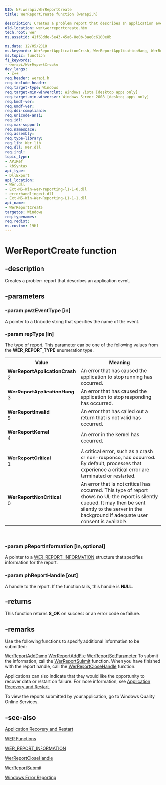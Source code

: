 ```yaml
---
UID: NF:werapi.WerReportCreate
title: WerReportCreate function (werapi.h)

description: Creates a problem report that describes an application event.
old-location: wer\werreportcreate.htm
tech.root: wer
ms.assetid: 41f68dde-5e43-45a6-8e0b-3ae0c6180e8b

ms.date: 12/05/2018
ms.keywords: WerReportApplicationCrash, WerReportApplicationHang, WerReportCreate, WerReportCreate function [Windows Error Reporting], WerReportCritical, WerReportInvalid, WerReportKernel, WerReportNonCritical, base.werreportcreate, wer.werreportcreate, werapi/WerReportCreate
ms.topic: function
f1_keywords:
- werapi/WerReportCreate
dev_langs:
 - c++
req.header: werapi.h
req.include-header: 
req.target-type: Windows
req.target-min-winverclnt: Windows Vista [desktop apps only]
req.target-min-winversvr: Windows Server 2008 [desktop apps only]
req.kmdf-ver: 
req.umdf-ver: 
req.ddi-compliance: 
req.unicode-ansi: 
req.idl: 
req.max-support: 
req.namespace: 
req.assembly: 
req.type-library: 
req.lib: Wer.lib
req.dll: Wer.dll
req.irql: 
topic_type:
- APIRef
- kbSyntax
api_type:
- DllExport
api_location:
- Wer.dll
- Ext-MS-Win-wer-reporting-l1-1-0.dll
- errorhandlingext.dll
- Ext-MS-Win-Wer-Reporting-L1-1-1.dll
api_name:
- WerReportCreate
targetos: Windows
req.typenames: 
req.redist: 
ms.custom: 19H1
---
```


# WerReportCreate function


## -description


Creates a problem report that describes an application event.


## -parameters




### -param pwzEventType [in]

A pointer to a Unicode string that specifies the name of the event.


### -param repType [in]

The type of report. This parameter can be one of the following values from the <b>WER_REPORT_TYPE</b> enumeration type.

<table>
<tr>
<th>Value</th>
<th>Meaning</th>
</tr>
<tr>
<td width="40%"><a id="WerReportApplicationCrash"></a><a id="werreportapplicationcrash"></a><a id="WERREPORTAPPLICATIONCRASH"></a><dl>
<dt><b>WerReportApplicationCrash</b></dt>
<dt>2</dt>
</dl>
</td>
<td width="60%">
An error that has caused the application to stop running has occurred. 

</td>
</tr>
<tr>
<td width="40%"><a id="WerReportApplicationHang"></a><a id="werreportapplicationhang"></a><a id="WERREPORTAPPLICATIONHANG"></a><dl>
<dt><b>WerReportApplicationHang</b></dt>
<dt>3</dt>
</dl>
</td>
<td width="60%">
An error that has caused the application to stop responding has occurred. 

</td>
</tr>
<tr>
<td width="40%"><a id="WerReportInvalid"></a><a id="werreportinvalid"></a><a id="WERREPORTINVALID"></a><dl>
<dt><b>WerReportInvalid</b></dt>
<dt>5</dt>
</dl>
</td>
<td width="60%">
An error that has called out a return that is not valid has occurred. 

</td>
</tr>
<tr>
<td width="40%"><a id="WerReportKernel"></a><a id="werreportkernel"></a><a id="WERREPORTKERNEL"></a><dl>
<dt><b>WerReportKernel</b></dt>
<dt>4</dt>
</dl>
</td>
<td width="60%">
An error in the kernel has occurred. 

</td>
</tr>
<tr>
<td width="40%"><a id="WerReportCritical"></a><a id="werreportcritical"></a><a id="WERREPORTCRITICAL"></a><dl>
<dt><b>WerReportCritical</b></dt>
<dt>1</dt>
</dl>
</td>
<td width="60%">
A critical error, such as a crash or non-response, has occurred. By default, processes that experience a critical error are terminated or restarted.

</td>
</tr>
<tr>
<td width="40%"><a id="WerReportNonCritical"></a><a id="werreportnoncritical"></a><a id="WERREPORTNONCRITICAL"></a><dl>
<dt><b>WerReportNonCritical</b></dt>
<dt>0</dt>
</dl>
</td>
<td width="60%">
An error that is not critical has occurred. This type of report shows no UI; the report is silently queued. It may then be sent silently to the server in the background if adequate user consent is available.

</td>
</tr>
</table>
 


### -param pReportInformation [in, optional]

A pointer to a <a href="https://docs.microsoft.com/windows/desktop/api/werapi/ns-werapi-wer_report_information">WER_REPORT_INFORMATION</a> structure that specifies information for the report.


### -param phReportHandle [out]

A handle to the report. If the function fails, this handle is <b>NULL</b>.


## -returns



This function returns <b>S_OK</b> on success or an error code on failure.




## -remarks



Use the following functions to specify additional information to be submitted:

<a href="https://docs.microsoft.com/windows/desktop/api/werapi/nf-werapi-werreportadddump">WerReportAddDump</a>
<a href="https://docs.microsoft.com/windows/desktop/api/werapi/nf-werapi-werreportaddfile">WerReportAddFile</a>
<a href="https://docs.microsoft.com/windows/desktop/api/werapi/nf-werapi-werreportsetparameter">WerReportSetParameter</a>
To submit the information, call the <a href="https://docs.microsoft.com/windows/desktop/api/werapi/nf-werapi-werreportsubmit">WerReportSubmit</a> function. When you have finished with the report handle, call the <a href="https://docs.microsoft.com/windows/desktop/api/werapi/nf-werapi-werreportclosehandle">WerReportCloseHandle</a> function.

Applications can also indicate that they would like the opportunity to recover data or restart on failure. For more information, see <a href="https://docs.microsoft.com/windows/desktop/wsw/portal">Application Recovery and Restart</a>.

To view the reports submitted by your application, go to Windows Quality Online Services.




## -see-also




<a href="https://docs.microsoft.com/windows/desktop/wsw/portal">Application Recovery and Restart</a>



<a href="https://docs.microsoft.com/windows/desktop/wer/wer-functions">WER Functions</a>



<a href="https://docs.microsoft.com/windows/desktop/api/werapi/ns-werapi-wer_report_information">WER_REPORT_INFORMATION</a>



<a href="https://docs.microsoft.com/windows/desktop/api/werapi/nf-werapi-werreportclosehandle">WerReportCloseHandle</a>



<a href="https://docs.microsoft.com/windows/desktop/api/werapi/nf-werapi-werreportsubmit">WerReportSubmit</a>



<a href="https://docs.microsoft.com/windows/desktop/wer/windows-error-reporting">Windows Error Reporting</a>
 

 

